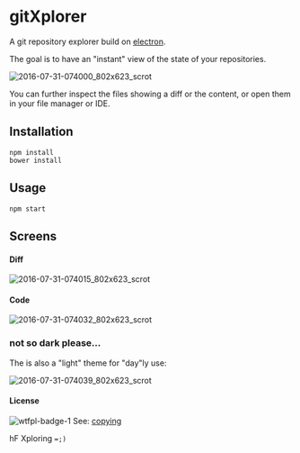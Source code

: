 # gitXplorer

A git repository explorer build on [electron](http://electron.atom.io/).

The goal is to have an "instant" view of the state of your repositories.

![2016-07-31-074000_802x623_scrot](https://cloud.githubusercontent.com/assets/33978/17276541/8d52b7dc-56f2-11e6-9348-6fcbc6c0085d.png)

You can further inspect the files showing a diff or the content, or open them in your file manager or IDE.

## Installation

    npm install
    bower install
    
## Usage

    npm start

## Screens

#### Diff

![2016-07-31-074015_802x623_scrot](https://cloud.githubusercontent.com/assets/33978/17276542/8d5a655e-56f2-11e6-940c-85e74b0be726.png)

#### Code

![2016-07-31-074032_802x623_scrot](https://cloud.githubusercontent.com/assets/33978/17276544/8d6388a0-56f2-11e6-8107-8bcfced218ce.png)

### not so dark please&hellip;

The is also a "light" theme for "day"ly use:

![2016-07-31-074039_802x623_scrot](https://cloud.githubusercontent.com/assets/33978/17276543/8d614b94-56f2-11e6-8aaf-851edbd6d425.png)

#### License

![wtfpl-badge-1](https://cloud.githubusercontent.com/assets/33978/17457116/62074500-5bb3-11e6-8788-7e3c01dad590.png) See: [copying](copying)

hF Xploring `=;)`

